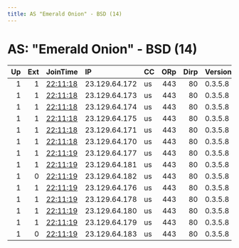 ```yaml
---
title: AS "Emerald Onion" - BSD (14)
---
```


# AS: "Emerald Onion" - BSD (14)

|   Up |   Ext | JoinTime                                                                                            | IP            | CC   |   ORp |   Dirp | Version   | Contact               | Nickname      |   eFamMembers |
|-----:|------:|:----------------------------------------------------------------------------------------------------|:--------------|:-----|------:|-------:|:----------|:----------------------|:--------------|--------------:|
|    1 |     1 | [22:11:18](https://metrics.torproject.org/rs.html#details/0FBB3C61AB6D93E10ABDE69EB8CCC60518A8BF3A) | 23.129.64.172 | us   |   443 |     80 | 0.3.5.8   | tech@emeraldonion.org | eiais         |            36 |
|    1 |     1 | [22:11:18](https://metrics.torproject.org/rs.html#details/280EC2C1108F58F39942C8740B0665702DC05E43) | 23.129.64.173 | us   |   443 |     80 | 0.3.5.8   | tech@emeraldonion.org | yawnbox       |            36 |
|    1 |     1 | [22:11:18](https://metrics.torproject.org/rs.html#details/64EA9459FB1279887DE24A6A55844F645014DBE6) | 23.129.64.174 | us   |   443 |     80 | 0.3.5.8   | tech@emeraldonion.org | totodile      |            36 |
|    1 |     1 | [22:11:18](https://metrics.torproject.org/rs.html#details/79B4A1252CB069C4BF48D2D07FD68780B6B4527F) | 23.129.64.175 | us   |   443 |     80 | 0.3.5.8   | tech@emeraldonion.org | cyndaquil     |            36 |
|    1 |     1 | [22:11:18](https://metrics.torproject.org/rs.html#details/C0833D395E81F19EC5F3BBC60D89470BE2F15199) | 23.129.64.171 | us   |   443 |     80 | 0.3.5.8   | tech@emeraldonion.org | lattera       |            36 |
|    1 |     1 | [22:11:18](https://metrics.torproject.org/rs.html#details/D43EF31799FDCE5A235D1E76F4324C00F6804B05) | 23.129.64.170 | us   |   443 |     80 | 0.3.5.8   | tech@emeraldonion.org | undervillian  |            36 |
|    1 |     1 | [22:11:19](https://metrics.torproject.org/rs.html#details/14C741A8024E946F7F87505416D44394C2AB7427) | 23.129.64.177 | us   |   443 |     80 | 0.3.5.8   | tech@emeraldonion.org | LordNikon     |            36 |
|    1 |     1 | [22:11:19](https://metrics.torproject.org/rs.html#details/2379A4DB2C614092F5ABE19F93A14F5024169D35) | 23.129.64.181 | us   |   443 |     80 | 0.3.5.8   | tech@emeraldonion.org | CerealKiller  |            36 |
|    1 |     0 | [22:11:19](https://metrics.torproject.org/rs.html#details/34B3B3F4AC998665356DFDEC2B14C869EEFE1D66) | 23.129.64.182 | us   |   443 |     80 | 0.3.5.8   | tech@emeraldonion.org | ThePlague     |            36 |
|    1 |     1 | [22:11:19](https://metrics.torproject.org/rs.html#details/51DB616295DCD8E03E07C62169DB1C2478363588) | 23.129.64.176 | us   |   443 |     80 | 0.3.5.8   | tech@emeraldonion.org | BeGayDoCrimes |            36 |
|    1 |     1 | [22:11:19](https://metrics.torproject.org/rs.html#details/614767764BB1FE7EFC32CE6213A7CB435C2067A6) | 23.129.64.178 | us   |   443 |     80 | 0.3.5.8   | tech@emeraldonion.org | ZeroCool      |            36 |
|    1 |     1 | [22:11:19](https://metrics.torproject.org/rs.html#details/6CCD57C557C9EAF419F37CE71B4B30AD353AADAE) | 23.129.64.180 | us   |   443 |     80 | 0.3.5.8   | tech@emeraldonion.org | PhantomFreak  |            36 |
|    1 |     1 | [22:11:19](https://metrics.torproject.org/rs.html#details/8F20888331E6AEE1A016E8C1EFEB0F77D048A325) | 23.129.64.179 | us   |   443 |     80 | 0.3.5.8   | tech@emeraldonion.org | AcidBurn      |            36 |
|    1 |     0 | [22:11:19](https://metrics.torproject.org/rs.html#details/D97A00D86E8F0D10DCD3F9AC46DF311C8D36855F) | 23.129.64.183 | us   |   443 |     80 | 0.3.5.8   | tech@emeraldonion.org | Pupperash     |            36 |
